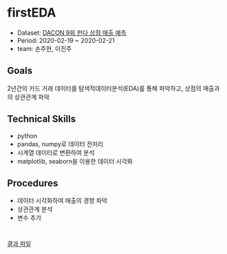 # firstEDA
- Dataset: [DACON 9회 펀다 상점 매출 예측](https://dacon.io/competitions/official/140472/data/)
- Period: 2020-02-19 ~ 2020-02-21
- team: 손주현, 이진주

## Goals

2년간의 카드 거래 데이터를 탐색적데이터분석(EDA)를 통해 파악하고, 상점의 매출과의 상관관계 파악


## Technical Skills

- python
- pandas, numpy로 데이터 전처리
- 시계열 데이터로 변환하여 분석
- matplotlib, seaborn을 이용한 데이터 시각화

## Procedures

- 데이터 시각화하여 매출의 경향 파악
- 상관관계 분석
- 변수 추가

#
[결과 파일](https://github.com/pearl-lee/firstEDA/blob/master/EDA_son_lee_.ipynb)
